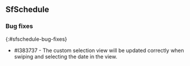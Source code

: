 ## SfSchedule

### Bug fixes
{:#sfschedule-bug-fixes}

* \#I383737 - The custom selection view will be updated correctly when swiping and selecting the date in the view.
